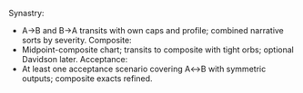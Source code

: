 <!-- >>> AUTO-GEN BEGIN: Synastry & Composite v1.0 (instructions) -->
Synastry:
- A→B and B→A transits with own caps and profile; combined narrative sorts by severity.
Composite:
- Midpoint-composite chart; transits to composite with tight orbs; optional Davidson later.
Acceptance:
- At least one acceptance scenario covering A↔B with symmetric outputs; composite exacts refined.
<!-- >>> AUTO-GEN END: Synastry & Composite v1.0 (instructions) -->
